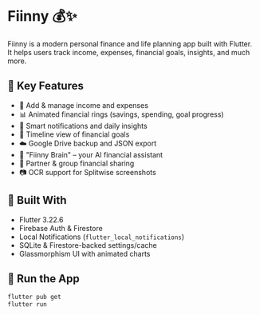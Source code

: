 # Fiinny 💰✨

Fiinny is a modern personal finance and life planning app built with Flutter.  
It helps users track income, expenses, financial goals, insights, and much more.

## 🌟 Key Features

- 💸 Add & manage income and expenses
- 📊 Animated financial rings (savings, spending, goal progress)
- 🔔 Smart notifications and daily insights
- 📆 Timeline view of financial goals
- ☁️ Google Drive backup and JSON export
- 🧠 "Fiinny Brain" – your AI financial assistant
- 🤝 Partner & group financial sharing
- 📷 OCR support for Splitwise screenshots

## 📲 Built With

- Flutter 3.22.6
- Firebase Auth & Firestore
- Local Notifications (`flutter_local_notifications`)
- SQLite & Firestore-backed settings/cache
- Glassmorphism UI with animated charts

## 🧪 Run the App

```bash
flutter pub get
flutter run
